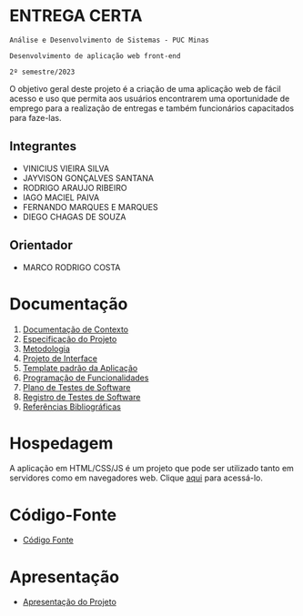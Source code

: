 # ENTREGA CERTA

`Análise e Desenvolvimento de Sistemas - PUC Minas`

`Desenvolvimento de aplicação web front-end`

`2º semestre/2023`

O objetivo geral deste projeto é a criação de uma aplicação web de fácil acesso e uso que permita aos usuários encontrarem uma oportunidade de emprego para a realização de entregas e também funcionários capacitados para faze-las.  

## Integrantes

* VINICIUS VIEIRA SILVA
* JAYVISON GONÇALVES SANTANA
* RODRIGO ARAUJO RIBEIRO
* IAGO MACIEL PAIVA
* FERNANDO MARQUES E MARQUES
* DIEGO CHAGAS DE SOUZA

## Orientador

* MARCO RODRIGO COSTA

# Documentação

<ol>
<li><a href="documentos/01-Documentação de Contexto.md"> Documentação de Contexto</a></li>
<li><a href="documentos/02-Especificação do Projeto.md"> Especificação do Projeto</a></li>
<li><a href="documentos/03-Metodologia.md"> Metodologia</a></li>
<li><a href="documentos/04-Projeto de Interface.md"> Projeto de Interface</a></li>
<li><a href="documentos/05-Template padrão da Aplicação.md"> Template padrão da Aplicação</a></li>
<li><a href="documentos/06-Programação de Funcionalidades.md"> Programação de Funcionalidades</a></li>
<li><a href="documentos/07-Plano de Testes de Software.md"> Plano de Testes de Software</a></li>
<li><a href="documentos/08-Registro de Testes de Software.md"> Registro de Testes de Software</a></li>
<li><a href="documentos/09-Referências.md"> Referências Bibliográficas</a></li>
</ol>

# Hospedagem

A aplicação em HTML/CSS/JS é um projeto que pode ser utilizado tanto em servidores como em navegadores web. Clique <a href="https://6563721a19313908b0a745db--silver-belekoy-55d34e.netlify.app/"> aqui</a> para acessá-lo.

# Código-Fonte

* <a href="codigo-fonte/README.md">Código Fonte</a>

# Apresentação

* <a href="apresentacao/README.md">Apresentação do Projeto</a>
